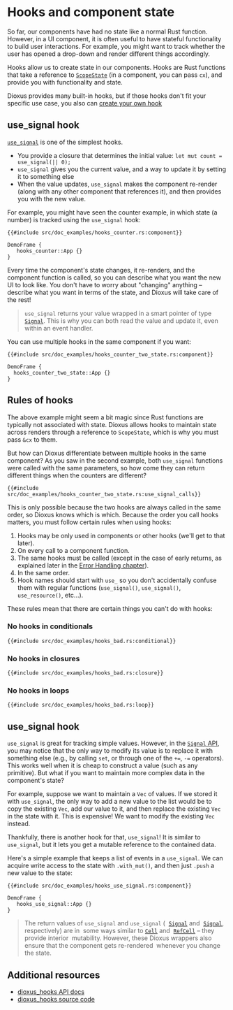 # Hooks and component state

So far, our components have had no state like a normal Rust function. However, in a UI component, it is often useful to have stateful functionality to build user interactions. For example, you might want to track whether the user has opened a drop-down and render different things accordingly.

Hooks allow us to create state in our components. Hooks are Rust functions that take a reference to [`ScopeState`](https://docs.rs/dioxus/latest/dioxus/prelude/struct.ScopeState.html) (in a component, you can pass `cx`), and provide you with functionality and state.

Dioxus provides many built-in hooks, but if those hooks don't fit your specific use case, you also can [create your own hook](../cookbook/state/custom_hooks/index.md)

## use_signal hook

[`use_signal`](https://docs.rs/dioxus/latest/dioxus/prelude/fn.use_signal.html) is one of the simplest hooks.

- You provide a closure that determines the initial value: `let mut count = use_signal(|| 0);`
- `use_signal` gives you the current value, and a way to update it by setting it to something else
- When the value updates, `use_signal` makes the component re-render (along with any other component that references it), and then provides you with the new value.


For example, you might have seen the counter example, in which state (a number) is tracked using the `use_signal` hook:

```rust, no_run
{{#include src/doc_examples/hooks_counter.rs:component}}
```
```inject-dioxus
DemoFrame {
   hooks_counter::App {}
}
```

Every time the component's state changes, it re-renders, and the component function is called, so you can describe what you want the new UI to look like. You don't have to worry about "changing" anything – describe what you want in terms of the state, and Dioxus will take care of the rest!

> `use_signal` returns your value wrapped in a smart pointer of type [`Signal`](https://docs.rs/dioxus/latest/dioxus/prelude/struct.Signal.html). This is why you can both read the value and update it, even within an event handler.

You can use multiple hooks in the same component if you want:

```rust, no_run
{{#include src/doc_examples/hooks_counter_two_state.rs:component}}
```

```inject-dioxus
DemoFrame {
  hooks_counter_two_state::App {}
}
```

## Rules of hooks

The above example might seem a bit magic since Rust functions are typically not associated with state. Dioxus allows hooks to maintain state across renders through a reference to `ScopeState`, which is why you must pass `&cx` to them.

But how can Dioxus differentiate between multiple hooks in the same component? As you saw in the second example, both `use_signal` functions were called with the same parameters, so how come they can return different things when the counters are different?

```rust, no_run
{{#include src/doc_examples/hooks_counter_two_state.rs:use_signal_calls}}
```

This is only possible because the two hooks are always called in the same order, so Dioxus knows which is which. Because the order you call hooks matters, you must follow certain rules when using hooks:

1. Hooks may be only used in components or other hooks (we'll get to that later).
2. On every call to a component function.
3. The same hooks must be called (except in the case of early returns, as explained later in the [Error Handling chapter](../../cookbook/error_handling.md)).
4. In the same order.
5. Hook names should start with `use_` so you don't accidentally confuse them with regular
   functions (`use_signal()`, `use_signal()`, `use_resource()`, etc...).

These rules mean that there are certain things you can't do with hooks:

### No hooks in conditionals

```rust, no_run
{{#include src/doc_examples/hooks_bad.rs:conditional}}
```

### No hooks in closures

```rust, no_run
{{#include src/doc_examples/hooks_bad.rs:closure}}
```

### No hooks in loops

```rust, no_run
{{#include src/doc_examples/hooks_bad.rs:loop}}
```

## use_signal hook

`use_signal` is great for tracking simple values. However, in the [`Signal` API](https://docs.rs/dioxus/latest/dioxus/hooks/struct.Signal.html), you may notice that the only way to modify its value is to replace it with something else (e.g., by calling `set`, or through one of the `+=`, `-=` operators). This works well when it is cheap to construct a value (such as any primitive). But what if you want to maintain more complex data in the component's state?

For example, suppose we want to maintain a `Vec` of values. If we stored it with `use_signal`, the
only way to add a new value to the list would be to copy the existing `Vec`, add our value to it,
and then replace the existing `Vec` in the state with it. This is expensive! We want to modify the
existing `Vec` instead.

Thankfully, there is another hook for that, `use_signal`! It is similar to `use_signal`, but it lets you get a mutable reference to the contained data.

Here's a simple example that keeps a list of events in a `use_signal`. We can acquire write access to the state with `.with_mut()`, and then just `.push` a new value to the state:

```rust, no_run
{{#include src/doc_examples/hooks_use_signal.rs:component}}
```
```inject-dioxus
DemoFrame {
   hooks_use_signal::App {}
}
```



> The return values of `use_signal` and `use_signal` (
> &nbsp;[`Signal`](https://docs.rs/dioxus/latest/dioxus/prelude/struct.Signal.html) and
> &nbsp;[`Signal`](https://docs.rs/dioxus/latest/dioxus/prelude/struct.Signal.html), respectively) are in
> &nbsp;some ways similar to [`Cell`](https://doc.rust-lang.org/std/cell/) and
> &nbsp;[`RefCell`](https://doc.rust-lang.org/std/cell/struct.RefCell.html) – they provide interior
> &nbsp;mutability. However, these Dioxus wrappers also ensure that the component gets re-rendered
> &nbsp;whenever you change the state.

## Additional resources

- [dioxus_hooks API docs](https://docs.rs/dioxus-hooks/latest/dioxus_hooks/)
- [dioxus_hooks source code](https://github.com/DioxusLabs/dioxus/tree/master/packages/hooks)
